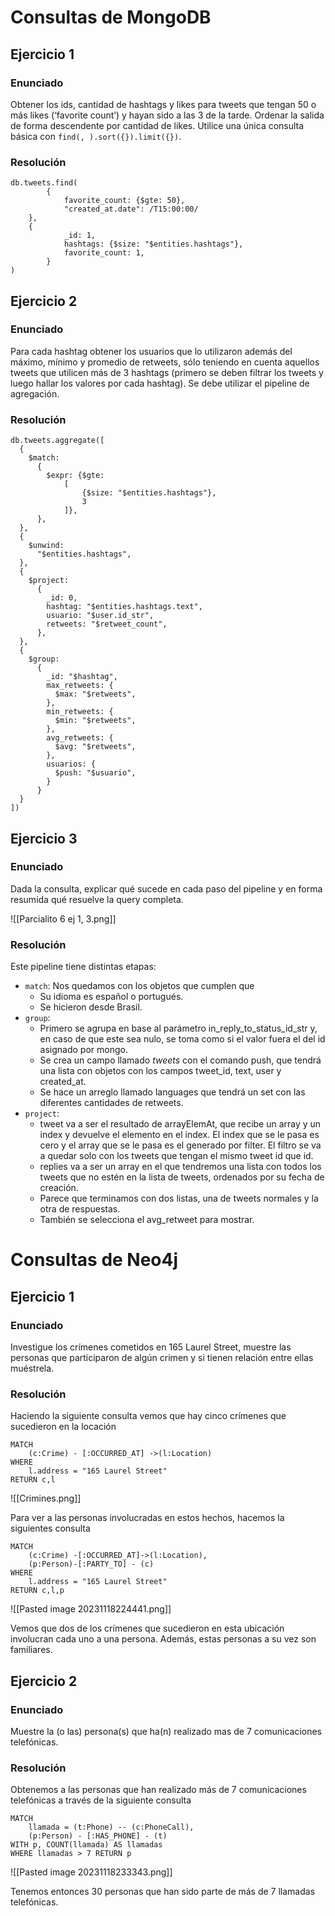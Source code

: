 # Consultas de MongoDB

## Ejercicio 1

### Enunciado

Obtener los ids, cantidad de hashtags y likes para tweets que tengan 50 o más likes (‘favorite count’) y hayan sido a las 3 de la tarde. 
Ordenar la salida de forma descendente por cantidad de likes. Utilice una única consulta básica con ``find(, ).sort({}).limit({})``.

### Resolución

```
db.tweets.find(
		{
			favorite_count: {$gte: 50},
			"created_at.date": /T15:00:00/
    },
  	{	
			_id: 1,
			hashtags: {$size: "$entities.hashtags"},
			favorite_count: 1,
		}
)
```

## Ejercicio 2

### Enunciado

Para cada hashtag obtener los usuarios que lo utilizaron además del máximo, mínimo y promedio de retweets, sólo teniendo en cuenta aquellos tweets que utilicen más de 3 hashtags (primero se deben filtrar los tweets y luego hallar los valores por cada hashtag). Se debe utilizar el pipeline de agregación.

### Resolución

```
db.tweets.aggregate([
  {
    $match:
      {
        $expr: {$gte: 
			[
		        {$size: "$entities.hashtags"}, 
		        3
	        ]},
      },
  },
  {
    $unwind:
      "$entities.hashtags",
  },
  {
    $project:
      {
        _id: 0,
        hashtag: "$entities.hashtags.text",
        usuario: "$user.id_str",
        retweets: "$retweet_count",
      },
  },
  {
    $group:
      {
        _id: "$hashtag",
        max_retweets: {
          $max: "$retweets",
        },
        min_retweets: {
          $min: "$retweets",
        },
        avg_retweets: {
          $avg: "$retweets",
        },
        usuarios: {
          $push: "$usuario",
        }
      }
  }
])
```

## Ejercicio 3

### Enunciado

Dada la consulta, explicar qué sucede en cada paso del pipeline y en forma resumida qué resuelve la query completa.

![[Parcialito 6 ej 1, 3.png]]

### Resolución

Este pipeline tiene distintas etapas:
-  `match`: Nos quedamos con los objetos que cumplen que 
	- Su idioma es español o portugués.
	- Se hicieron desde Brasil.
- `group`: 
	- Primero se agrupa en base al parámetro in_reply_to_status_id_str y, en caso de que este sea nulo, se toma como si el valor fuera el del id asignado por mongo.
	- Se crea un campo llamado *tweets* con el comando push, que tendrá una lista con objetos con los campos tweet_id, text, user y created_at.
	- Se hace un arreglo llamado languages que tendrá un set con las diferentes cantidades de retweets.
- `project`:
	- tweet va a ser el resultado de arrayElemAt, que recibe un array y un index y devuelve el elemento en el index. El index que se le pasa es cero y el array que se le pasa es el generado por filter. El filtro se va a quedar solo con los tweets que tengan el mismo tweet id que id.
	- replies va a ser un array en el que tendremos una lista con todos los tweets que no estén en la lista de tweets, ordenados por su fecha de creación.
	- Parece que terminamos con dos listas, una de tweets normales y la otra de respuestas.
	- También se selecciona el avg_retweet para mostrar.

# Consultas de Neo4j

## Ejercicio 1

### Enunciado

Investigue los crímenes cometidos en 165 Laurel Street, muestre las personas que participaron de algún crimen y si tienen relación entre ellas muéstrela.

### Resolución

Haciendo la siguiente consulta vemos que hay cinco crímenes que sucedieron en la locación

```cypher
MATCH 
	(c:Crime) - [:OCCURRED_AT] ->(l:Location) 
WHERE 
	l.address = "165 Laurel Street" 
RETURN c,l
```

![[Crimines.png]]

Para ver a las personas involucradas en estos hechos, hacemos la siguientes consulta

```cypher
MATCH 
	(c:Crime) -[:OCCURRED_AT]->(l:Location), 
	(p:Person)-[:PARTY_TO] - (c) 
WHERE 
	l.address = "165 Laurel Street" 
RETURN c,l,p
```

![[Pasted image 20231118224441.png]]

Vemos que dos de los crímenes que sucedieron en esta ubicación involucran cada uno a una persona. Además, estas personas a su vez son familiares.

## Ejercicio 2

### Enunciado

Muestre la (o las) persona(s) que ha(n) realizado mas de 7 comunicaciones telefónicas.

### Resolución

Obtenemos a las personas que han realizado más de 7 comunicaciones telefónicas a través de la siguiente consulta

```cypher
MATCH
    llamada = (t:Phone) -- (c:PhoneCall),
    (p:Person) - [:HAS_PHONE] - (t)
WITH p, COUNT(llamada) AS llamadas
WHERE llamadas > 7 RETURN p
```

![[Pasted image 20231118233343.png]]

Tenemos entonces 30 personas que han sido parte de más de 7 llamadas telefónicas.